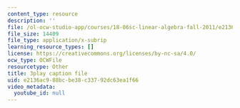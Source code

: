 ```yaml
---
content_type: resource
description: ''
file: /ol-ocw-studio-app/courses/18-06sc-linear-algebra-fall-2011/e2136ac988bcbe38c33792dc63ea1f66_rMv2rDiOTsI.srt
file_size: 14409
file_type: application/x-subrip
learning_resource_types: []
license: https://creativecommons.org/licenses/by-nc-sa/4.0/
ocw_type: OCWFile
resourcetype: Other
title: 3play caption file
uid: e2136ac9-88bc-be38-c337-92dc63ea1f66
video_metadata:
  youtube_id: null
---
```

